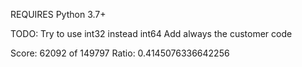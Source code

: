 
REQUIRES Python 3.7+

TODO:
Try to use int32 instead int64
Add always the customer code

Score: 62092 of 149797
Ratio: 0.4145076336642256
